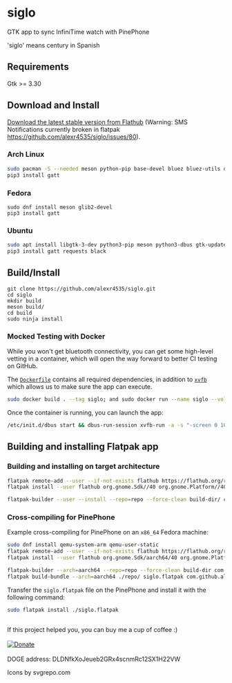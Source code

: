 # siglo

GTK app to sync InfiniTime watch with PinePhone

'siglo' means century in Spanish

## Requirements
Gtk >= 3.30

## Download and Install
[Download the latest stable version from Flathub](https://flathub.org/apps/details/com.github.alexr4535.siglo) (Warning: SMS Notifications currently broken in flatpak https://github.com/alexr4535/siglo/issues/80).

### Arch Linux

```sh
sudo pacman -S --needed meson python-pip base-devel bluez bluez-utils dbus-python python-gobject
pip3 install gatt
```

### Fedora

```
sudo dnf install meson glib2-devel
pip3 install gatt
```

### Ubuntu

```sh
sudo apt install libgtk-3-dev python3-pip meson python3-dbus gtk-update-icon-cache desktop-file-utils gettext appstream-util libglib2.0-dev
pip3 install gatt requests black
```

## Build/Install

```
git clone https://github.com/alexr4535/siglo.git
cd siglo
mkdir build
meson build/
cd build
sudo ninja install
```

### Mocked Testing with Docker

While you won't get bluetooth connectivity, you can get some high-level vetting in a container, which
will open the way forward to better CI testing on GitHub.

The [`Dockerfile`](Dockerfile) contains all required dependencies, in addition to
[`xvfb`](https://www.x.org/releases/X11R7.6/doc/man/man1/Xvfb.1.xhtml) which allows us to make sure
the app can execute.

```sh
sudo docker build . --tag siglo; and sudo docker run --name siglo --volume (pwd):/siglo --rm -it siglo:latest
```

Once the container is running, you can launch the app:

```sh
/etc/init.d/dbus start && dbus-run-session xvfb-run -a -s "-screen 0 1024x768x24" siglo
```

## Building and installing Flatpak app

### Building and installing on target architecture

```sh
flatpak remote-add --user --if-not-exists flathub https://flathub.org/repo/flathub.flatpakrepo
flatpak install --user flathub org.gnome.Sdk//40 org.gnome.Platform//40

flatpak-builder --user --install --repo=repo --force-clean build-dir/ com.github.alexr4535.siglo.json
```

### Cross-compiling for PinePhone

Example cross-compiling for PinePhone on an `x86_64` Fedora machine:

```sh
sudo dnf install qemu-system-arm qemu-user-static
flatpak remote-add --user --if-not-exists flathub https://flathub.org/repo/flathub.flatpakrepo
flatpak install --user flathub org.gnome.Sdk/aarch64/40 org.gnome.Platform/aarch64/40

flatpak-builder --arch=aarch64 --repo=repo --force-clean build-dir com.github.alexr4535.siglo.json
flatpak build-bundle --arch=aarch64 ./repo/ siglo.flatpak com.github.alexr4535.siglo
```

Transfer the `siglo.flatpak` file on the PinePhone and install it with the following command:

```sh
sudo flatpak install ./siglo.flatpak
```

##

If this project helped you, you can buy me a cup of coffee :)
<br/><br/>
[![Donate](https://img.shields.io/badge/Donate-PayPal-green.svg)](https://paypal.me/ironrobin)
<br/><br/>
DOGE address: DLDNfkXoJeueb2GRx4scnmRc12SX1H22VW

Icons by svgrepo.com

